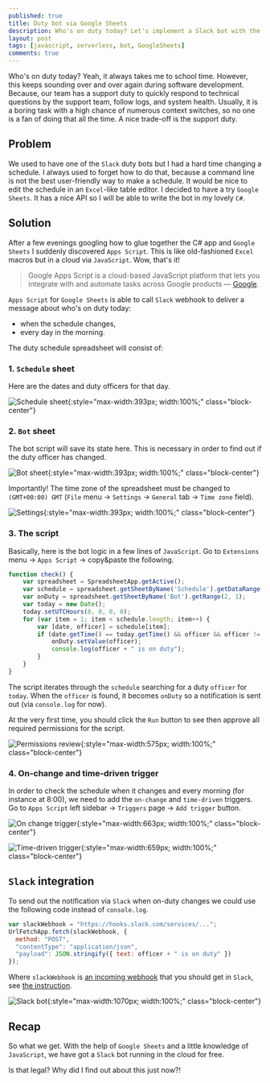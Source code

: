 ```yaml
---
published: true
title: Duty bot via Google Sheets
description: Who's on duty today? Let's implement a Slack bot with the help of Google Sheets. The bot turned out to be a free, serverless solution.
layout: post
tags: [javascript, serverless, bot, GoogleSheets]
comments: true
---
```


Who's on duty today? Yeah, it always takes me to school time. However, this keeps sounding over and over again during software development. Because, our team has a support duty to quickly respond to technical questions by the support team, follow logs, and system health. Usually, it is a boring task with a high chance of numerous context switches, so no one is a fan of doing that all the time. A nice trade-off is the support duty.

## Problem

We used to have one of the `Slack` duty bots but I had a hard time changing a schedule. I always used to forget how to do that, because a command line is not the best user-friendly way to make a schedule. It would be nice to edit the schedule in an `Excel`-like table editor. I decided to have a try `Google Sheets`. It has a nice API so I will be able to write the bot in my lovely `C#`.

## Solution

After a few evenings googling how to glue together the C# app and `Google Sheets` I suddenly discovered `Apps Script`. This is like old-fashioned `Excel` macros but in a cloud via `JavaScript`. Wow, that's it!

> Google Apps Script is a cloud-based JavaScript platform that lets you integrate with and automate tasks across Google products — [Google](https://developers.google.com/apps-script).

`Apps Script` for `Google Sheets` is able to call `Slack` webhook to deliver a message about who's on duty today:
* when the schedule changes, 
* every day in the morning.

The duty schedule spreadsheet will consist of:
### 1. `Schedule` sheet

Here are the dates and duty officers for that day.

![Schedule sheet](/img/duty-bot/schedule-sheet.png "Schedule sheet" ){:style="max-width:393px; width:100%;" class="block-center"}

### 2. `Bot` sheet

The bot script will save its state here. This is necessary in order to find out if the duty officer has changed.

![Bot sheet](/img/duty-bot/bot-sheet.png "Bot sheet" ){:style="max-width:393px; width:100%;" class="block-center"}

Importantly! The time zone of the spreadsheet must be changed to `(GMT+00:00) GMT` (`File` menu → `Settings` → `General` tab → `Time zone` field).

![Settings](/img/duty-bot/settings.png "Settings" ){:style="max-width:393px; width:100%;" class="block-center"}

### 3. The script

Basically, here is the bot logic in a few lines of `JavaScript`. Go to `Extensions` menu → `Apps Script` → copy&paste the following.

```js
function check() {
    var spreadsheet = SpreadsheetApp.getActive();
    var schedule = spreadsheet.getSheetByName('Schedule').getDataRange().getValues();
    var onDuty = spreadsheet.getSheetByName('Bot').getRange(2, 1);
    var today = new Date();
    today.setUTCHours(0, 0, 0, 0); 
    for (var item = 1; item < schedule.length; item++) {
        var [date, officer] = schedule[item];
        if (date.getTime() == today.getTime() && officer && officer != onDuty.getValue()) {
            onDuty.setValue(officer);
            console.log(officer + " is on duty");
        }
    }
}
```

The script iterates through the `schedule` searching for a duty `officer` for `today`. When the `officer` is found, it becomes `onDuty` so a notification is sent out (via `console.log` for now).

At the very first time, you should click the `Run` button to see then approve all required permissions for the script.

![Permissions review](/img/duty-bot/permissions-request.png "Permissions review" ){:style="max-width:575px; width:100%;" class="block-center"}

### 4. On-change and time-driven trigger 

In order to check the schedule when it changes and every morning (for instance at 8:00), we need to add the `on-change` and `time-driven` triggers. Go to `Apps Script` left sidebar → `Triggers` page → `Add trigger` button.

![On change trigger](/img/duty-bot/on-change-trigger.png "On change trigger" ){:style="max-width:663px; width:100%;" class="block-center"}

![Time-driven trigger](/img/duty-bot/time-driven-trigger.png "Time-driven trigger" ){:style="max-width:659px; width:100%;" class="block-center"}

## `Slack` integration

To send out the notification via `Slack` when on-duty changes we could use the following code instead of `console.log`.

```js
var slackWebhook = "https://hooks.slack.com/services/...";
UrlFetchApp.fetch(slackWebhook, {
  method: "POST",
  "contentType": "application/json",
  "payload": JSON.stringify({ text: officer + " is on duty" })
});
```

Where `slackWebhook` is [an incoming webhook](https://api.slack.com/messaging/webhooks) that you should get in `Slack`, see [the instruction](https://api.slack.com/messaging/webhooks#create_a_webhook).

![Slack bot](/img/duty-bot/slack-bot.gif "Slack bot" ){:style="max-width:1070px; width:100%;" class="block-center"}

## Recap

So what we get. With the help of `Google Sheets` and a little knowledge of `JavaScript`, we have got a `Slack` bot running in the cloud for free.

Is that legal? Why did I find out about this just now?!
